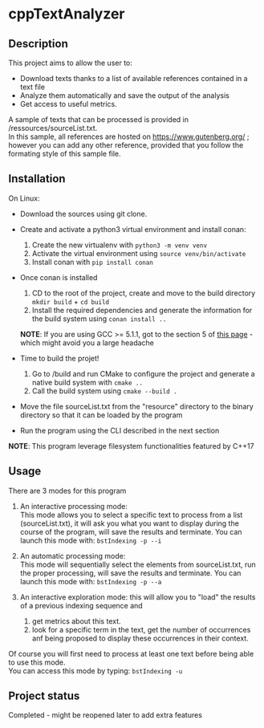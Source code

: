 # cppTextAnalyzer

## Description
This project aims to allow the user to:
- Download texts thanks to a list of available references contained in a text file
- Analyze them automatically and save the output of the analysis
- Get access to useful metrics.

A sample of texts that can be processed is provided in /ressources/sourceList.txt.\
In this sample, all references are hosted on https://www.gutenberg.org/ ; however you can add any other reference, provided that you follow the formating style of this sample file.

## Installation
On Linux:

* Download the sources using git clone.

* Create and activate a python3 virtual environment and install conan:
   1. Create the new virtualenv with `python3 -m venv venv`
   1. Activate the virtual environment using `source venv/bin/activate`
   1. Install conan with `pip install conan`

* Once conan is installed 
   1. CD to the root of the project, create and move to the build directory `mkdir build` + `cd build`
   1. Install the required dependencies and generate the information for the build system using `conan install ..`
   
   **NOTE**: If you are using GCC >= 5.1.1, got to the section 5 of [this page](https://docs.conan.io/en/latest/getting_started.html) - which might avoid you a large headache

* Time to build the projet!
   1. Go to /build and run CMake to configure the project and generate a native build system with `cmake ..`
   1. Call the build system using `cmake --build .`

* Move the file sourceList.txt from the "resource" directory to the binary directory so that it can be loaded by the program

* Run the program using the CLI described in the next section

**NOTE**: This program leverage filesystem functionalities featured by C++17

## Usage
There are 3 modes for this program
1. An interactive processing mode:\
This mode allows you to select a specific text to process from a list (sourceList.txt), 
it will ask you what you want to display during the course of the program,
will save the results and terminate. You can launch this mode with:
`bstIndexing -p --i`
2. An automatic processing mode:\
This mode will sequentially select the elements from sourceList.txt, run the proper processing, will save the results
and terminate. You can launch this mode with:
`bstIndexing -p --a`

3. An interactive exploration mode: this will allow you to "load" the results of a previous indexing sequence and
   1. get metrics about this text.
   2. look for a specific term in the text, get the number of occurrences anf being proposed to display these occurrences in their context.
   
Of course you will first need to process at least one text before being able to use this mode.\
You can access this mode by typing: `bstIndexing -u`
   
## Project status
Completed - might be reopened later to add extra features

